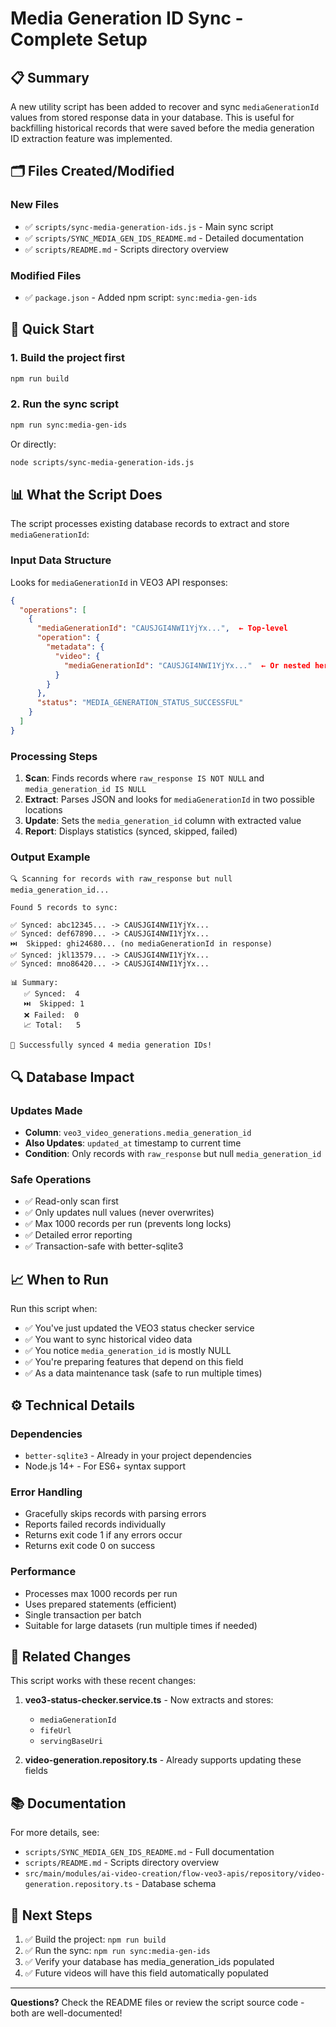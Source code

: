 # Media Generation ID Sync - Complete Setup

## 📋 Summary

A new utility script has been added to recover and sync `mediaGenerationId` values from stored response data in your database. This is useful for backfilling historical records that were saved before the media generation ID extraction feature was implemented.

## 🗂️ Files Created/Modified

### New Files

- ✅ `scripts/sync-media-generation-ids.js` - Main sync script
- ✅ `scripts/SYNC_MEDIA_GEN_IDS_README.md` - Detailed documentation
- ✅ `scripts/README.md` - Scripts directory overview

### Modified Files

- ✅ `package.json` - Added npm script: `sync:media-gen-ids`

## 🚀 Quick Start

### 1. Build the project first

```bash
npm run build
```

### 2. Run the sync script

```bash
npm run sync:media-gen-ids
```

Or directly:

```bash
node scripts/sync-media-generation-ids.js
```

## 📊 What the Script Does

The script processes existing database records to extract and store `mediaGenerationId`:

### Input Data Structure

Looks for `mediaGenerationId` in VEO3 API responses:

```json
{
  "operations": [
    {
      "mediaGenerationId": "CAUSJGI4NWI1YjYx...",  ← Top-level
      "operation": {
        "metadata": {
          "video": {
            "mediaGenerationId": "CAUSJGI4NWI1YjYx..."  ← Or nested here
          }
        }
      },
      "status": "MEDIA_GENERATION_STATUS_SUCCESSFUL"
    }
  ]
}
```

### Processing Steps

1. **Scan**: Finds records where `raw_response IS NOT NULL` and `media_generation_id IS NULL`
2. **Extract**: Parses JSON and looks for `mediaGenerationId` in two possible locations
3. **Update**: Sets the `media_generation_id` column with extracted value
4. **Report**: Displays statistics (synced, skipped, failed)

### Output Example

```
🔍 Scanning for records with raw_response but null media_generation_id...

Found 5 records to sync:

✅ Synced: abc12345... -> CAUSJGI4NWI1YjYx...
✅ Synced: def67890... -> CAUSJGI4NWI1YjYx...
⏭️  Skipped: ghi24680... (no mediaGenerationId in response)
✅ Synced: jkl13579... -> CAUSJGI4NWI1YjYx...
✅ Synced: mno86420... -> CAUSJGI4NWI1YjYx...

📊 Summary:
   ✅ Synced:  4
   ⏭️  Skipped: 1
   ❌ Failed:  0
   📈 Total:   5

🎉 Successfully synced 4 media generation IDs!
```

## 🔍 Database Impact

### Updates Made

- **Column**: `veo3_video_generations.media_generation_id`
- **Also Updates**: `updated_at` timestamp to current time
- **Condition**: Only records with `raw_response` but null `media_generation_id`

### Safe Operations

- ✅ Read-only scan first
- ✅ Only updates null values (never overwrites)
- ✅ Max 1000 records per run (prevents long locks)
- ✅ Detailed error reporting
- ✅ Transaction-safe with better-sqlite3

## 📈 When to Run

Run this script when:

- ✅ You've just updated the VEO3 status checker service
- ✅ You want to sync historical video data
- ✅ You notice `media_generation_id` is mostly NULL
- ✅ You're preparing features that depend on this field
- ✅ As a data maintenance task (safe to run multiple times)

## ⚙️ Technical Details

### Dependencies

- `better-sqlite3` - Already in your project dependencies
- Node.js 14+ - For ES6+ syntax support

### Error Handling

- Gracefully skips records with parsing errors
- Reports failed records individually
- Returns exit code 1 if any errors occur
- Returns exit code 0 on success

### Performance

- Processes max 1000 records per run
- Uses prepared statements (efficient)
- Single transaction per batch
- Suitable for large datasets (run multiple times if needed)

## 🔗 Related Changes

This script works with these recent changes:

1. **veo3-status-checker.service.ts** - Now extracts and stores:

   - `mediaGenerationId`
   - `fifeUrl`
   - `servingBaseUri`

2. **video-generation.repository.ts** - Already supports updating these fields

## 📚 Documentation

For more details, see:

- `scripts/SYNC_MEDIA_GEN_IDS_README.md` - Full documentation
- `scripts/README.md` - Scripts directory overview
- `src/main/modules/ai-video-creation/flow-veo3-apis/repository/video-generation.repository.ts` - Database schema

## 🎯 Next Steps

1. ✅ Build the project: `npm run build`
2. ✅ Run the sync: `npm run sync:media-gen-ids`
3. ✅ Verify your database has media_generation_ids populated
4. ✅ Future videos will have this field automatically populated

---

**Questions?** Check the README files or review the script source code - both are well-documented!
